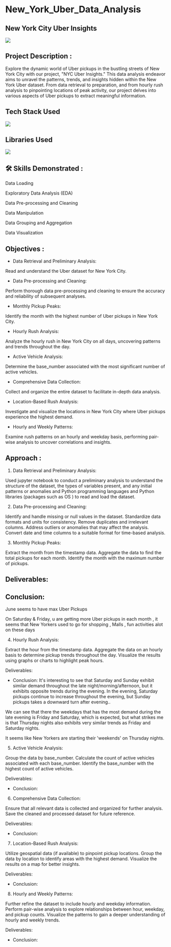 # New_York_Uber_Data_Analysis


## New York City Uber Insights






![](https://miro.medium.com/v2/resize:fit:747/1*YU7bBSY3j5CZqj6VqsqrAA.png)




## Project Description :

Explore the dynamic world of Uber pickups in the bustling streets of New York City with our project, "NYC Uber Insights."
This data analysis endeavor aims to unravel the patterns, trends, and insights hidden within the New York Uber dataset. From data retrieval to preparation, and from hourly rush analysis to pinpointing locations of peak activity, our project delves into various aspects of Uber pickups to extract meaningful information.


## Tech Stack Used

![](https://miro.medium.com/v2/resize:fit:1400/1*RzxZF0mmXAsMLrIzAWYDSg.png)

## Libraries Used

![](https://cdn.sanity.io/images/1xvnv7n3/production/5056f47776a6b5811d4e1cdf3dd6587dbe6e75b4-1917x596.png?w=1917&h=596&q=75&fit=max&auto=format)

## 🛠 Skills Demonstrated :
Data Loading

Exploratory Data Analysis (EDA)

Data Pre-processing and Cleaning

Data Manipulation 

Data Grouping and Aggregation

Data Visualization
##  Objectives :

- Data Retrieval and Preliminary Analysis:
  
Read and understand the Uber dataset for New York City.

- Data Pre-processing and Cleaning:

Perform thorough data pre-processing and cleaning to ensure the accuracy and reliability of subsequent analyses.

- Monthly Pickup Peaks:

Identify the month with the highest number of Uber pickups in New York City.

- Hourly Rush Analysis:

Analyze the hourly rush in New York City on all days, uncovering patterns and trends throughout the day.

- Active Vehicle Analysis:

Determine the base_number associated with the most significant number of active vehicles.

- Comprehensive Data Collection:

Collect and organize the entire dataset to facilitate in-depth data analysis.

- Location-Based Rush Analysis:

Investigate and visualize the locations in New York City where Uber pickups experience the highest demand.

- Hourly and Weekly Patterns:

Examine rush patterns on an hourly and weekday basis, performing pair-wise analysis to uncover correlations and insights.



## Approach :

1. Data Retrieval and Preliminary Analysis:


Used jupyter notebook to conduct a preliminary analysis to understand the structure of the dataset, the types of variables present, and any initial patterns or anomalies
and Python  programming languages and Python libraries  (packages such as OS ) to read and load the dataset.




2. Data Pre-processing and Cleaning:

Identify and handle missing or null values in the dataset.
Standardize data formats and units for consistency.
Remove duplicates and irrelevant columns.
Address outliers or anomalies that may affect the analysis.
Convert date and time columns to a suitable format for time-based analysis.


3. Monthly Pickup Peaks:

Extract the month from the timestamp data.
Aggregate the data to find the total pickups for each month.
Identify the month with the maximum number of pickups.

## Deliverables:
## Conclusion: 

June seems to have max Uber Pickups 

On Saturday & Friday, u are getting more Uber pickups in each month , it seems that New Yorkers used to go for 
shopping , Malls , fun activities alot on these days


4. Hourly Rush Analysis:

Extract the hour from the timestamp data.
Aggregate the data on an hourly basis to determine pickup trends throughout the day.
Visualize the results using graphs or charts to highlight peak hours.

Deliverables:
- Conclusion: 
It's interesting to see that Saturday and Sunday exhibit similar demand throughout the late night/morning/afternoon, 
but it exhibits opposite trends during the evening. In the evening, Saturday pickups continue to increase throughout the evening,
but Sunday pickups takes a downward turn after evening..

We can see that there the weekdays that has the most demand during the late evening is Friday and Saturday, 
which is expected, but what strikes me is that Thursday nights also exhibits very similar trends as Friday and Saturday nights.

It seems like New Yorkers are starting their 'weekends' on Thursday nights.


5. Active Vehicle Analysis:

Group the data by base_number.
Calculate the count of active vehicles associated with each base_number.
Identify the base_number with the highest count of active vehicles.

Deliverables:
- Conclusion:


6. Comprehensive Data Collection:

Ensure that all relevant data is collected and organized for further analysis.
Save the cleaned and processed dataset for future reference.

Deliverables:
- Conclusion:


7. Location-Based Rush Analysis:

Utilize geospatial data (if available) to pinpoint pickup locations.
Group the data by location to identify areas with the highest demand.
Visualize the results on a map for better insights.

Deliverables:
- Conclusion:


8. Hourly and Weekly Patterns:

Further refine the dataset to include hourly and weekday information.
Perform pair-wise analysis to explore relationships between hour, weekday, and pickup counts.
Visualize the patterns to gain a deeper understanding of hourly and weekly trends.

Deliverables:
- Conclusion:

